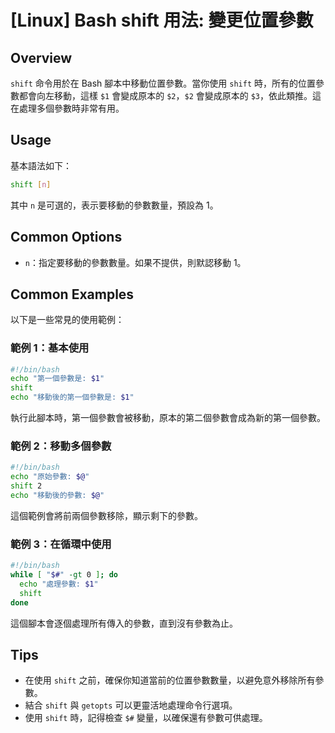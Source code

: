 # [Linux] Bash shift 用法: 變更位置參數

## Overview
`shift` 命令用於在 Bash 腳本中移動位置參數。當你使用 `shift` 時，所有的位置參數都會向左移動，這樣 `$1` 會變成原本的 `$2`，`$2` 會變成原本的 `$3`，依此類推。這在處理多個參數時非常有用。

## Usage
基本語法如下：
```bash
shift [n]
```
其中 `n` 是可選的，表示要移動的參數數量，預設為 1。

## Common Options
- `n`：指定要移動的參數數量。如果不提供，則默認移動 1。

## Common Examples
以下是一些常見的使用範例：

### 範例 1：基本使用
```bash
#!/bin/bash
echo "第一個參數是: $1"
shift
echo "移動後的第一個參數是: $1"
```
執行此腳本時，第一個參數會被移動，原本的第二個參數會成為新的第一個參數。

### 範例 2：移動多個參數
```bash
#!/bin/bash
echo "原始參數: $@"
shift 2
echo "移動後的參數: $@"
```
這個範例會將前兩個參數移除，顯示剩下的參數。

### 範例 3：在循環中使用
```bash
#!/bin/bash
while [ "$#" -gt 0 ]; do
  echo "處理參數: $1"
  shift
done
```
這個腳本會逐個處理所有傳入的參數，直到沒有參數為止。

## Tips
- 在使用 `shift` 之前，確保你知道當前的位置參數數量，以避免意外移除所有參數。
- 結合 `shift` 與 `getopts` 可以更靈活地處理命令行選項。
- 使用 `shift` 時，記得檢查 `$#` 變量，以確保還有參數可供處理。